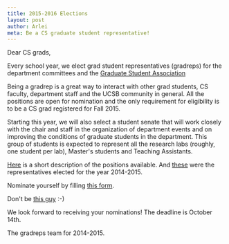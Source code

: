 ```yaml
---
title: 2015-2016 Elections
layout: post
author: Arlei
meta: Be a CS graduate student representative!
---
```


Dear CS grads,

Every school year, we elect grad student representatives (gradreps) for the department committees and the [Graduate Student Association](http://www.ucsbgsa.org/)

Being a gradrep is a great way to interact with other grad students, CS faculty, department staff and the UCSB community in general. All the positions are open for nomination and the only requirement for eligibility is to be a CS grad registered for Fall 2015. 

Starting this year, we will also select a student senate that will work closely with the chair and staff in the organization of department events and on improving the conditions of graduate students in the department. This group of students is expected to represent all the research labs (roughly, one student per lab), Master's students and Teaching Assistants.

[Here]({{site.baseurl}}/positions/) is a short description of the positions available. And [these]({{site.baseurl}}/who-we-are/) were the representatives elected for the year 2014-2015. 

Nominate yourself by filling [this form](https://docs.google.com/forms/d/1zog1iinlHSqQVvVdw6cRt-vCjjOEvOdGFiIZc0NIUlY/viewform?usp=send_form). 

Don't be [this guy](http://www.phdcomics.com/comics/archive.php?comicid=784) :-)

We look forward to receiving your nominations! The deadline is October 14th.

The gradreps team for 2014-2015.

